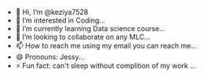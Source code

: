 - 👋 Hi, I’m @keziya7528
- 👀 I’m interested in Coding...
- 🌱 I’m currently learning Data science course...
- 💞️ I’m looking to collaborate on any MLC...
- 📫 How to reach me using my email you can reach me...
- 😄 Pronouns: Jessy...
- ⚡ Fun fact: can't sleep without complition of my work ...

<!---
keziya7528/keziya7528 is a ✨ special ✨ repository because its `README.md` (this file) appears on your GitHub profile.
You can click the Preview link to take a look at your changes.
--->
